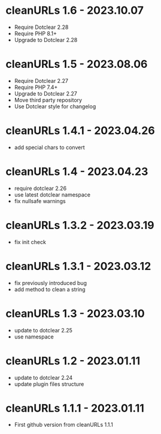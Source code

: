 cleanURLs 1.6 - 2023.10.07
===========================================================
* Require Dotclear 2.28
* Require PHP 8.1+
* Upgrade to Dotclear 2.28

cleanURLs 1.5 - 2023.08.06
===========================================================
* Require Dotclear 2.27
* Require PHP 7.4+
* Upgrade to Dotclear 2.27
* Move third party repository
* Use Dotclear style for changelog

cleanURLs 1.4.1 - 2023.04.26
===========================================================
* add special chars to convert

cleanURLs 1.4 - 2023.04.23
===========================================================
* require dotclear 2.26
* use latest dotclear namespace
* fix nullsafe warnings

cleanURLs 1.3.2 - 2023.03.19
===========================================================
* fix init check

cleanURLs 1.3.1 - 2023.03.12
===========================================================
* fix previously introduced bug
* add method to clean a string

cleanURLs 1.3 - 2023.03.10
===========================================================
* update to dotclear 2.25
* use namespace

cleanURLs 1.2 - 2023.01.11
===========================================================
* update to dotclear 2.24
* update plugin files structure

cleanURLs 1.1.1 - 2023.01.11
===========================================================
* First github version from cleanURLs 1.1.1
